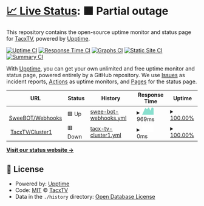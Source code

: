 # [📈 Live Status](https://status.tacxtv.fr): <!--live status--> **🟧 Partial outage**

This repository contains the open-source uptime monitor and status page for [TacxTV](tacxtv.fr), powered by [Upptime](https://github.com/upptime/upptime).

[![Uptime CI](https://github.com/tacxtv/fr.tacxtv.status/workflows/Uptime%20CI/badge.svg)](https://github.com/tacxtv/fr.tacxtv.status/actions?query=workflow%3A%22Uptime+CI%22)
[![Response Time CI](https://github.com/tacxtv/fr.tacxtv.status/workflows/Response%20Time%20CI/badge.svg)](https://github.com/tacxtv/fr.tacxtv.status/actions?query=workflow%3A%22Response+Time+CI%22)
[![Graphs CI](https://github.com/tacxtv/fr.tacxtv.status/workflows/Graphs%20CI/badge.svg)](https://github.com/tacxtv/fr.tacxtv.status/actions?query=workflow%3A%22Graphs+CI%22)
[![Static Site CI](https://github.com/tacxtv/fr.tacxtv.status/workflows/Static%20Site%20CI/badge.svg)](https://github.com/tacxtv/fr.tacxtv.status/actions?query=workflow%3A%22Static+Site+CI%22)
[![Summary CI](https://github.com/tacxtv/fr.tacxtv.status/workflows/Summary%20CI/badge.svg)](https://github.com/tacxtv/fr.tacxtv.status/actions?query=workflow%3A%22Summary+CI%22)

With [Upptime](https://upptime.js.org), you can get your own unlimited and free uptime monitor and status page, powered entirely by a GitHub repository. We use [Issues](https://github.com/tacxtv/fr.tacxtv.status/issues) as incident reports, [Actions](https://github.com/tacxtv/fr.tacxtv.status/actions) as uptime monitors, and [Pages](https://status.tacxtv.fr) for the status page.

<!--start: status pages-->
<!-- This summary is generated by Upptime (https://github.com/upptime/upptime) -->
<!-- Do not edit this manually, your changes will be overwritten -->
<!-- prettier-ignore -->
| URL | Status | History | Response Time | Uptime |
| --- | ------ | ------- | ------------- | ------ |
| <img alt="" src="https://icons.duckduckgo.com/ip3/webhooks.sweebot.fr.ico" height="13"> [SweeBOT/Webhooks](https://webhooks.sweebot.fr/) | 🟩 Up | [swee-bot-webhooks.yml](https://github.com/tacxtv/fr.tacxtv.status/commits/HEAD/history/swee-bot-webhooks.yml) | <details><summary><img alt="Response time graph" src="./graphs/swee-bot-webhooks/response-time-week.png" height="20"> 969ms</summary><br><a href="https://status.tacxtv.fr/history/swee-bot-webhooks"><img alt="Response time 913" src="https://img.shields.io/endpoint?url=https%3A%2F%2Fraw.githubusercontent.com%2Ftacxtv%2Ffr.tacxtv.status%2FHEAD%2Fapi%2Fswee-bot-webhooks%2Fresponse-time.json"></a><br><a href="https://status.tacxtv.fr/history/swee-bot-webhooks"><img alt="24-hour response time 1022" src="https://img.shields.io/endpoint?url=https%3A%2F%2Fraw.githubusercontent.com%2Ftacxtv%2Ffr.tacxtv.status%2FHEAD%2Fapi%2Fswee-bot-webhooks%2Fresponse-time-day.json"></a><br><a href="https://status.tacxtv.fr/history/swee-bot-webhooks"><img alt="7-day response time 969" src="https://img.shields.io/endpoint?url=https%3A%2F%2Fraw.githubusercontent.com%2Ftacxtv%2Ffr.tacxtv.status%2FHEAD%2Fapi%2Fswee-bot-webhooks%2Fresponse-time-week.json"></a><br><a href="https://status.tacxtv.fr/history/swee-bot-webhooks"><img alt="30-day response time 871" src="https://img.shields.io/endpoint?url=https%3A%2F%2Fraw.githubusercontent.com%2Ftacxtv%2Ffr.tacxtv.status%2FHEAD%2Fapi%2Fswee-bot-webhooks%2Fresponse-time-month.json"></a><br><a href="https://status.tacxtv.fr/history/swee-bot-webhooks"><img alt="1-year response time 913" src="https://img.shields.io/endpoint?url=https%3A%2F%2Fraw.githubusercontent.com%2Ftacxtv%2Ffr.tacxtv.status%2FHEAD%2Fapi%2Fswee-bot-webhooks%2Fresponse-time-year.json"></a></details> | <details><summary><a href="https://status.tacxtv.fr/history/swee-bot-webhooks">100.00%</a></summary><a href="https://status.tacxtv.fr/history/swee-bot-webhooks"><img alt="All-time uptime 100.00%" src="https://img.shields.io/endpoint?url=https%3A%2F%2Fraw.githubusercontent.com%2Ftacxtv%2Ffr.tacxtv.status%2FHEAD%2Fapi%2Fswee-bot-webhooks%2Fuptime.json"></a><br><a href="https://status.tacxtv.fr/history/swee-bot-webhooks"><img alt="24-hour uptime 100.00%" src="https://img.shields.io/endpoint?url=https%3A%2F%2Fraw.githubusercontent.com%2Ftacxtv%2Ffr.tacxtv.status%2FHEAD%2Fapi%2Fswee-bot-webhooks%2Fuptime-day.json"></a><br><a href="https://status.tacxtv.fr/history/swee-bot-webhooks"><img alt="7-day uptime 100.00%" src="https://img.shields.io/endpoint?url=https%3A%2F%2Fraw.githubusercontent.com%2Ftacxtv%2Ffr.tacxtv.status%2FHEAD%2Fapi%2Fswee-bot-webhooks%2Fuptime-week.json"></a><br><a href="https://status.tacxtv.fr/history/swee-bot-webhooks"><img alt="30-day uptime 100.00%" src="https://img.shields.io/endpoint?url=https%3A%2F%2Fraw.githubusercontent.com%2Ftacxtv%2Ffr.tacxtv.status%2FHEAD%2Fapi%2Fswee-bot-webhooks%2Fuptime-month.json"></a><br><a href="https://status.tacxtv.fr/history/swee-bot-webhooks"><img alt="1-year uptime 100.00%" src="https://img.shields.io/endpoint?url=https%3A%2F%2Fraw.githubusercontent.com%2Ftacxtv%2Ffr.tacxtv.status%2FHEAD%2Fapi%2Fswee-bot-webhooks%2Fuptime-year.json"></a></details>
| <img alt="" src="https://icons.duckduckgo.com/ip3/cluster1.tacxtv.fr.ico" height="13"> [TacxTV/Cluster1](http://cluster1.tacxtv.fr:2500/top) | 🟥 Down | [tacx-tv-cluster1.yml](https://github.com/tacxtv/fr.tacxtv.status/commits/HEAD/history/tacx-tv-cluster1.yml) | <details><summary><img alt="Response time graph" src="./graphs/tacx-tv-cluster1/response-time-week.png" height="20"> 0ms</summary><br><a href="https://status.tacxtv.fr/history/tacx-tv-cluster1"><img alt="Response time 1782" src="https://img.shields.io/endpoint?url=https%3A%2F%2Fraw.githubusercontent.com%2Ftacxtv%2Ffr.tacxtv.status%2FHEAD%2Fapi%2Ftacx-tv-cluster1%2Fresponse-time.json"></a><br><a href="https://status.tacxtv.fr/history/tacx-tv-cluster1"><img alt="24-hour response time 0" src="https://img.shields.io/endpoint?url=https%3A%2F%2Fraw.githubusercontent.com%2Ftacxtv%2Ffr.tacxtv.status%2FHEAD%2Fapi%2Ftacx-tv-cluster1%2Fresponse-time-day.json"></a><br><a href="https://status.tacxtv.fr/history/tacx-tv-cluster1"><img alt="7-day response time 0" src="https://img.shields.io/endpoint?url=https%3A%2F%2Fraw.githubusercontent.com%2Ftacxtv%2Ffr.tacxtv.status%2FHEAD%2Fapi%2Ftacx-tv-cluster1%2Fresponse-time-week.json"></a><br><a href="https://status.tacxtv.fr/history/tacx-tv-cluster1"><img alt="30-day response time 2190" src="https://img.shields.io/endpoint?url=https%3A%2F%2Fraw.githubusercontent.com%2Ftacxtv%2Ffr.tacxtv.status%2FHEAD%2Fapi%2Ftacx-tv-cluster1%2Fresponse-time-month.json"></a><br><a href="https://status.tacxtv.fr/history/tacx-tv-cluster1"><img alt="1-year response time 1782" src="https://img.shields.io/endpoint?url=https%3A%2F%2Fraw.githubusercontent.com%2Ftacxtv%2Ffr.tacxtv.status%2FHEAD%2Fapi%2Ftacx-tv-cluster1%2Fresponse-time-year.json"></a></details> | <details><summary><a href="https://status.tacxtv.fr/history/tacx-tv-cluster1">100.00%</a></summary><a href="https://status.tacxtv.fr/history/tacx-tv-cluster1"><img alt="All-time uptime 66.11%" src="https://img.shields.io/endpoint?url=https%3A%2F%2Fraw.githubusercontent.com%2Ftacxtv%2Ffr.tacxtv.status%2FHEAD%2Fapi%2Ftacx-tv-cluster1%2Fuptime.json"></a><br><a href="https://status.tacxtv.fr/history/tacx-tv-cluster1"><img alt="24-hour uptime 100.00%" src="https://img.shields.io/endpoint?url=https%3A%2F%2Fraw.githubusercontent.com%2Ftacxtv%2Ffr.tacxtv.status%2FHEAD%2Fapi%2Ftacx-tv-cluster1%2Fuptime-day.json"></a><br><a href="https://status.tacxtv.fr/history/tacx-tv-cluster1"><img alt="7-day uptime 100.00%" src="https://img.shields.io/endpoint?url=https%3A%2F%2Fraw.githubusercontent.com%2Ftacxtv%2Ffr.tacxtv.status%2FHEAD%2Fapi%2Ftacx-tv-cluster1%2Fuptime-week.json"></a><br><a href="https://status.tacxtv.fr/history/tacx-tv-cluster1"><img alt="30-day uptime 59.18%" src="https://img.shields.io/endpoint?url=https%3A%2F%2Fraw.githubusercontent.com%2Ftacxtv%2Ffr.tacxtv.status%2FHEAD%2Fapi%2Ftacx-tv-cluster1%2Fuptime-month.json"></a><br><a href="https://status.tacxtv.fr/history/tacx-tv-cluster1"><img alt="1-year uptime 66.11%" src="https://img.shields.io/endpoint?url=https%3A%2F%2Fraw.githubusercontent.com%2Ftacxtv%2Ffr.tacxtv.status%2FHEAD%2Fapi%2Ftacx-tv-cluster1%2Fuptime-year.json"></a></details>

<!--end: status pages-->

[**Visit our status website →**](https://status.tacxtv.fr)

## 📄 License

- Powered by: [Upptime](https://github.com/upptime/upptime)
- Code: [MIT](./LICENSE) © [TacxTV](tacxtv.fr)
- Data in the `./history` directory: [Open Database License](https://opendatacommons.org/licenses/odbl/1-0/)
